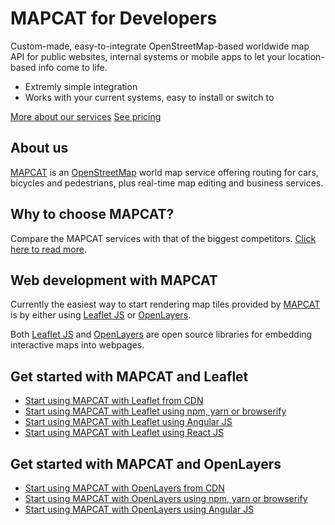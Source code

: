 # MAPCAT for Developers

Custom-made, easy-to-integrate OpenStreetMap-based worldwide map API for public websites, internal systems or mobile apps to let your location-based info come to life.
- Extremly simple integration
- Works with your current systems, easy to install or switch to

[More about our services](https://pro.mapcat.com/services/)
[See pricing](https://pro.mapcat.com/planpricing/)

## About us

[MAPCAT](https://mapcat.com) is an [OpenStreetMap](http://openstreetmap.org) world map service offering routing for cars, bicycles and pedestrians, plus real-time map editing and business services.

## Why to choose MAPCAT?

Compare the MAPCAT services with that of the biggest competitors. [Click here to read more](development-comparison/index.md).

## Web development with MAPCAT

Currently the easiest way to start rendering map tiles provided by [MAPCAT](https://mapcat.com) is by either using [Leaflet JS](http://leafletjs.com) or [OpenLayers](http://openlayers.org).

Both [Leaflet JS](http://leafletjs.com) and [OpenLayers](http://openlayers.org) are open source libraries for embedding interactive maps into webpages.

## Get started with MAPCAT and Leaflet

* [Start using MAPCAT with Leaflet from CDN](development-frameworks/cdn-leaflet.md)
* [Start using MAPCAT with Leaflet using npm, yarn or browserify](development-frameworks/npm-leaflet.md)
* [Start using MAPCAT with Leaflet using Angular JS](development-frameworks/angular-leaflet.md)
* [Start using MAPCAT with Leaflet using React JS](development-frameworks/react-leaflet.md)

## Get started with MAPCAT and OpenLayers

* [Start using MAPCAT with OpenLayers from CDN](development-frameworks/cdn-openlayers.md)
* [Start using MAPCAT with OpenLayers using npm, yarn or browserify](development-frameworks/npm-openlayers.md)
* [Start using MAPCAT with OpenLayers using Angular JS](development-frameworks/angular-openlayers.md)




